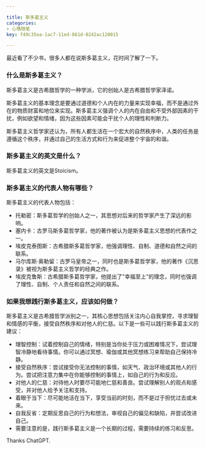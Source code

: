 ```yaml
---

title: 斯多葛主义
categories:
- 心情随笔
key: f49c35ea-1ac7-11ed-861d-0242ac120015

---
```


最近看了不少书，很多人都在说斯多葛主义，花时间了解了一下。

### 什么是斯多葛主义？

斯多葛主义是古希腊哲学的一种学派，它的创始人是古希腊哲学家泽诺。

斯多葛主义的基本理念是要通过道德和个人内在的力量来实现幸福，而不是通过外在的物质财富和地位来实现。斯多葛主义强调个人的内在自由和不受外部因素的干扰，例如欲望和情绪，因为这些因素可能会干扰个人的理性和判断力。

斯多葛主义哲学家还认为，所有人都生活在一个宏大的自然秩序中，人类的任务是遵循这个秩序，并通过自己的生活方式和行为来促进整个宇宙的和谐。

### 斯多葛主义的英文是什么？

斯多葛主义的英文是Stoicism。

### 斯多葛主义的代表人物有哪些？

斯多葛主义的代表人物包括：

- 托勒密：斯多葛哲学的创始人之一，其思想对后来的哲学家产生了深远的影响。
- 塞内卡：古罗马斯多葛哲学家，他的著作被认为是斯多葛主义思想的代表作之一。
- 埃皮克泰图斯：古希腊斯多葛哲学家，他强调理性、自制、道德和自然之间的联系。
- 马尔库斯·奥勒留：古罗马皇帝之一，同时也是斯多葛哲学家，他的著作《沉思录》被视为斯多葛主义哲学的经典之作。
- 埃皮克鲁斯：古希腊斯多葛哲学家，他提出了"幸福至上"的理念，同时也强调了理性、自制、个人责任和自然之间的联系。


### 如果我想践行斯多葛主义，应该如何做？

斯多葛主义是古希腊哲学派别之一，其核心思想包括关注内心自我掌控，寻求理智和情感的平衡，接受自然秩序和对他人的仁慈。以下是一些可以践行斯多葛主义的建议：

- 理智控制：试着控制自己的情绪，特别是当你处于压力或困难情况下，尝试理智冷静地看待事情。你可以通过冥想、瑜伽或其他冥想练习来帮助自己保持冷静。
- 接受自然秩序：尝试接受你无法控制的事情，如天气、政治环境或其他人的行为。尝试把注意力集中在你能够控制的事情上，如自己的行为和反应。
- 对他人的仁慈：对待他人时要尽可能地仁慈和善良。尝试理解别人的观点和感受，并对他人给予关注和支持。
- 着眼于当下：尽可能地活在当下，享受当前的时刻，而不是过于担忧过去或未来。
- 自我反省：定期反思自己的行为和想法，审视自己的偏见和缺陷，并尝试改进自己。
- 需要注意的是，践行斯多葛主义是一个长期的过程，需要持续的练习和反思。

Thanks ChatGPT.



